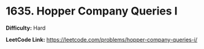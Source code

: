# 1635. Hopper Company Queries I

**Difficulty:** Hard

**LeetCode Link:** https://leetcode.com/problems/hopper-company-queries-i/

